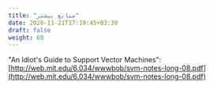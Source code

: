 ```yaml
---
title: "منابع بیشتر"
date: 2020-11-21T17:19:45+03:30
draft: false
weight: 60
---
```


"An Idiot's Guide to Support Vector Machines":
[http://web.mit.edu/6.034/wwwbob/svm-notes-long-08.pdf](http://web.mit.edu/6.034/wwwbob/svm-notes-long-08.pdf)
